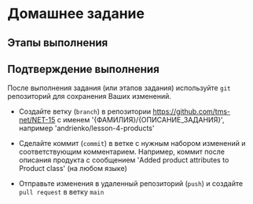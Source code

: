 # Домашнее задание

## Этапы выполнения

## Подтверждение выполнения
После выполнения задания (или этапов задания) используйте `git` репозиторий для сохранения Ваших изменений.

 - Создайте ветку (`branch`) в репозитории https://github.com/tms-net/NET-15 с именем '{ФАМИЛИЯ}/{ОПИСАНИЕ_ЗАДАНИЯ}', например 'andrienko/lesson-4-products'

 - Сделайте коммит (`commit`) в ветке с нужным набором изменений и соответствующим комментарием. Например, коммит после описания продукта с сообщением 'Added product attributes to Product class' (на любом языке)

 - Отправьте изменения в удаленный репозиторий (`push`) и создайте `pull request` в ветку `main`
